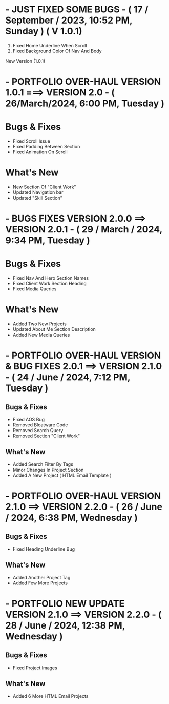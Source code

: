 # - JUST FIXED SOME BUGS - ( 17 / September / 2023, 10:52 PM, Sunday ) ( V 1.0.1)

1. Fixed Home Underline When Scroll
2. Fixed Background Color Of Nav And Body

New Version (1.0.1)

# - PORTFOLIO OVER-HAUL VERSION 1.0.1 ===> VERSION 2.0 - ( 26/March/2024, 6:00 PM, Tuesday )

# Bugs & Fixes

-   Fixed Scroll Issue
-   Fixed Padding Between Section
-   Fixed Animation On Scroll

# What's New

-   New Section Of "Client Work"
-   Updated Navigation bar
-   Updated "Skill Section"

# - BUGS FIXES VERSION 2.0.0 ==> VERSION 2.0.1 - ( 29 / March / 2024, 9:34 PM, Tuesday )

# Bugs & Fixes

-   Fixed Nav And Hero Section Names
-   Fixed Client Work Section Heading
-   Fixed Media Queries

# What's New

-   Added Two New Projects
-   Updated About Me Section Description
-   Added New Media Queries

# - PORTFOLIO OVER-HAUL VERSION & BUG FIXES 2.0.1 ==> VERSION 2.1.0 - ( 24 / June / 2024, 7:12 PM, Tuesday )

## Bugs & Fixes

-   Fixed AOS Bug
-   Removed Bloatware Code
-   Removed Search Query
-   Removed Section "Client Work"

## What's New

-   Added Search Filter By Tags
-   Minor Changes In Project Section
-   Added A New Project ( HTML Email Template )

# - PORTFOLIO OVER-HAUL VERSION 2.1.0 ==> VERSION 2.2.0 - ( 26 / June / 2024, 6:38 PM, Wednesday )

## Bugs & Fixes

-   Fixed Heading Underline Bug

## What's New

-   Added Another Project Tag
-   Added Few More Projects

# - PORTFOLIO NEW UPDATE VERSION 2.1.0 ==> VERSION 2.2.0 - ( 28 / June / 2024, 12:38 PM, Wednesday )

## Bugs & Fixes

-   Fixed Project Images

## What's New

-   Added 6 More HTML Email Projects
